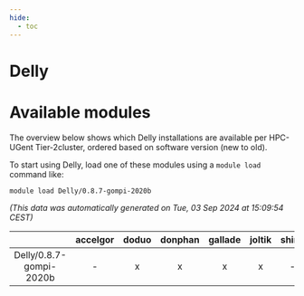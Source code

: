 ```yaml
---
hide:
  - toc
---
```


Delly
=====

# Available modules


The overview below shows which Delly installations are available per HPC-UGent Tier-2cluster, ordered based on software version (new to old).

To start using Delly, load one of these modules using a `module load` command like:

```shell
module load Delly/0.8.7-gompi-2020b
```

*(This data was automatically generated on Tue, 03 Sep 2024 at 15:09:54 CEST)*  

| |accelgor|doduo|donphan|gallade|joltik|shinx|skitty|
| :---: | :---: | :---: | :---: | :---: | :---: | :---: | :---: |
|Delly/0.8.7-gompi-2020b|-|x|x|x|x|-|x|
